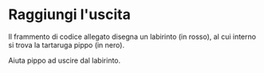 # Raggiungi l'uscita

Il frammento di codice allegato disegna un labirinto (in rosso), al cui interno si trova la tartaruga pippo (in nero).

Aiuta pippo ad uscire dal labirinto.
